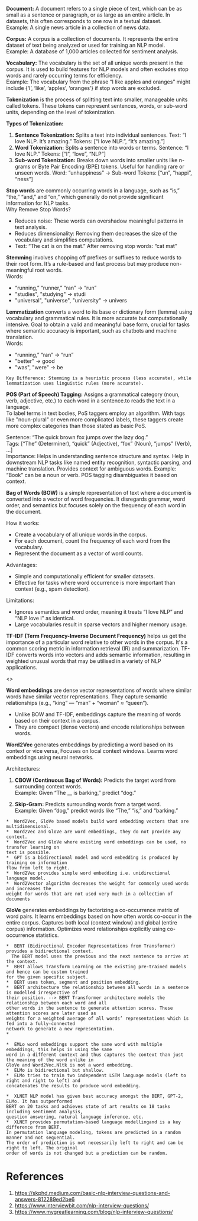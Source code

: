 **Document:** A document refers to a single piece of text, which can be as small as a sentence or paragraph, or as large as an entire article. In datasets, this often corresponds to one row in a textual dataset.\
Example: A single news article in a collection of news data.

**Corpus:** A corpus is a collection of documents. It represents the entire dataset of text being analyzed or used for training an NLP model.\
Example: A database of 1,000 articles collected for sentiment analysis.

**Vocabulary:** The vocabulary is the set of all unique words present in the corpus. It is used to build features for NLP models and often excludes stop words and rarely occurring terms for efficiency.\
Example: The vocabulary from the phrase “I like apples and oranges” might include {‘I’, ‘like’, ‘apples’, ‘oranges’} if stop words are excluded.

**Tokenization** is the process of splitting text into smaller, manageable units called tokens. These tokens can represent sentences, words, or sub-word units, depending on the level of tokenization.

**Types of Tokenization:**
1.  **Sentence Tokenization:** Splits a text into individual sentences.
    Text: “I love NLP. It’s amazing.”
    Tokens: [“I love NLP.”, “It’s amazing.”]
2.  **Word Tokenization:** Splits a sentence into words or terms.
    Sentence: “I love NLP.”
    Tokens: [“I”, “love”, “NLP”]
3.  **Sub-word Tokenization:** Breaks down words into smaller units like n-grams or Byte Pair Encoding (BPE) tokens. Useful for handling rare or unseen words.
    Word: “unhappiness” → Sub-word Tokens: [“un”, “happi”, “ness”]

**Stop words** are commonly occurring words in a language, such as “is,” “the,” “and,” and “on,” which generally do not provide significant information for NLP tasks.\
Why Remove Stop Words?
*  Reduces noise: These words can overshadow meaningful patterns in text analysis.
*  Reduces dimensionality: Removing them decreases the size of the vocabulary and simplifies computations.
*  Text: “The cat is on the mat.” After removing stop words: “cat mat”

**Stemming** involves chopping off prefixes or suffixes to reduce words to their root form. It’s a rule-based and fast process but may produce non-meaningful root words.\
Words: 
*  “running,” “runner,” “ran” → “run”
*  "studies", "studying" -> studi
*  "universal", "universe", "university" -> univers

**Lemmatization** converts a word to its base or dictionary form (lemma) using vocabulary and grammatical rules. It is more accurate but computationally intensive. Goal to obtain a valid and meaningful base form, crucial for tasks where semantic accuracy is important, such as chatbots and machine translation.\
Words: 
*  “running,” “ran” → “run”
*  "better" -> good
*  "was", "were" -> be

```Key Difference: Stemming is a heuristic process (less accurate), while lemmatization uses linguistic rules (more accurate).```

**POS (Part of Speech) Tagging:** Assigns a grammatical category (noun, verb, adjective, etc.) to each word in a sentence.to reads the text in a language.\
To label terms in text bodies, PoS taggers employ an algorithm. With tags like "noun-plural" or even more complicated labels, these taggers create more complex categories than those stated as basic PoS.

  Sentence: “The quick brown fox jumps over the lazy dog.”\
  Tags: [“The” (Determiner), “quick” (Adjective), “fox” (Noun), “jumps” (Verb), …]\
  Importance: Helps in understanding sentence structure and syntax. Help in downstream NLP tasks like named entity recognition, syntactic parsing, and machine translation. Provides context for ambiguous words. Example: “Book” can be a noun or verb. POS tagging disambiguates it based on context.

**Bag of Words (BOW)** is a simple representation of text where a document is converted into a vector of word frequencies. It disregards grammar, word order, and semantics but focuses solely on the frequency of each word in the document.

How it works:
*   Create a vocabulary of all unique words in the corpus.
*   For each document, count the frequency of each word from the vocabulary.
*   Represent the document as a vector of word counts.

Advantages:
*   Simple and computationally efficient for smaller datasets.
*   Effective for tasks where word occurrence is more important than context (e.g., spam detection).

Limitations:
*   Ignores semantics and word order, meaning it treats “I love NLP” and “NLP love I” as identical.
*   Large vocabularies result in sparse vectors and higher memory usage.

**TF-IDF (Term Frequency-Inverse Document Frequency)** helps us get the importance of a particular word relative to other words in the corpus. It's a common scoring metric in information retrieval (IR) and summarization. TF-IDF converts words into vectors and adds semantic information, resulting in weighted unusual words that may be utilised in a variety of NLP applications.

<<Formula missing>>

**Word embeddings** are dense vector representations of words where similar words have similar vector representations. They capture semantic relationships (e.g., “king” — “man” + “woman” ≈ “queen”).
*  Unlike BOW and TF-IDF, embeddings capture the meaning of words based on their context in a corpus.
*  They are compact (dense vectors) and encode relationships between words.

**Word2Vec** generates embeddings by predicting a word based on its context or vice versa, Focuses on local context windows. Learns word embeddings using neural networks.

Architectures:
1.  **CBOW (Continuous Bag of Words):** Predicts the target word from surrounding context words.\
Example: Given “The __ is barking,” predict “dog.”

2.  **Skip-Gram:** Predicts surrounding words from a target word.\
Example: Given “dog,” predict words like “The,” “is,” and “barking.”

```
*  Word2Vec, GloVe based models build word embedding vectors that are multidimensional.
*  Word2Vec and GloVe are word embeddings, they do not provide any context.
*  Word2Vec and GloVe where existing word embeddings can be used, no transfer learning on
text is possible.
*  GPT is a bidirectional model and word embedding is produced by training on information
flow from left to right.
*  Word2Vec provides simple word embedding i.e. unidirectional language model.
*  Word2Vector algorithm decreases the weight for commonly used words and increases the
weight for words that are not used very much in a collection of documents
```

**GloVe** generates embeddings by factorizing a co-occurrence matrix of word pairs. It learns embeddings based on how often words co-occur in the entire corpus. 
Captures both local (context window) and global (entire corpus) information.
Optimizes word relationships explicitly using co-occurrence statistics.

```
*  BERT (Bidirectional Encoder Representations from Transformer) provides a bidirectional context.
  The BERT model uses the previous and the next sentence to arrive at the context.
*  BERT allows Transform Learning on the existing pre-trained models and hence can be custom trained
for the given specific subject.
*  BERT uses token, segment and position embedding.
*  BERT architecture the relationship between all words in a sentence is modelled irrespective of
their position. --> BERT Transformer architecture models the relationship between each word and all
other words in the sentence to generate attention scores. These attention scores are later used as
weights for a weighted average of all words’ representations which is fed into a fully-connected
network to generate a new representation.
*  
```

```
*  EMLo word embeddings support the same word with multiple embeddings, this helps in using the same
word in a different context and thus captures the context than just the meaning of the word unlike in
GloVe and Word2Vec.Nltk is not a word embedding.
*  ELMo is bidirectional but shallow.
*  ELMo tries to train two independent LSTM language models (left to right and right to left) and
concatenates the results to produce word embedding.
```

```
*  XLNET NLP model has given best accuracy amongst the BERT, GPT-2, ELMo. It has outperformed
BERT on 20 tasks and achieves state of art results on 18 tasks including sentiment analysis,
question answering, natural language inference, etc.
*  XLNET provides permutation-based language modellingand is a key difference from BERT.
In permutation language modeling, tokens are predicted in a random manner and not sequential.
The order of prediction is not necessarily left to right and can be right to left. The original
order of words is not changed but a prediction can be random. 
```

   

# References
1.  https://skphd.medium.com/basic-nlp-interview-questions-and-answers-812289ed2be6
2.  https://www.interviewbit.com/nlp-interview-questions/
3.  https://www.mygreatlearning.com/blog/nlp-interview-questions/
